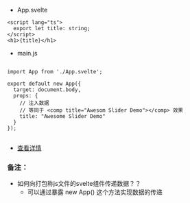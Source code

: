 

- App.svelte
```
<script lang="ts">
  export let title: string;
</script>
<h1>{title}</h1>

```


- main.js
```

import App from './App.svelte';

export default new App({
  target: document.body,
  props: {
  	// 注入数据
  	// 等同于 <comp title="Awesom Slider Demo"></comp> 效果
    title: "Awesome Slider Demo"
  }
});


```

- [查看详情](https://github.com/stevenwaterman/svelte-ts/tree/master/src)


### 备注：
- 如何向打包称js文件的svelte组件传递数据？？
	- 可以通过暴露 new App() 这个方法实现数据的传递